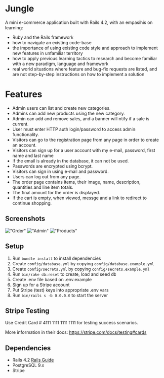 # Jungle

A mini e-commerce application built with Rails 4.2, with an empasihis on learning:

- Ruby and the Rails framework
- how to navigate an existing code-base
- the importance of using existing code style and approach to implement new features in unfamiliar territory
- how to apply previous learning tactics to research and become familiar with a new paradigm, language and framework
- real world situations where feature and bug-fix requests are listed, and are not step-by-step instructions on how to implement a solution

# Features

- Admin users can list and create new categories.
- Admins can add new products using the new category.
- Admin can add and remove sales, and a banner will ntify if a sale is current.
- User must enter HTTP auth login/password to access admin functionality.
- Visitors can go to the registration page from any page in order to create an account.
- Visitors can sign up for a user account with my e-mail, password, first name and last name
- If the email is already in the database, it can not be used.
- Passwords are encrypted using bcrypt.
- Visitors can sign in using e-mail and password.
- Users can log out from any page.
- The order page contains items, their image, name, description, quantities and line item totals.
- The final amount for the order is displayed.
- If the cart is empty, when viewed, messge and a link to redirect to continue shopping.

## Screenshots

!["Order"]()
!["Admin"]()
!["Products"]()

## Setup

1. Run `bundle install` to install dependencies
2. Create `config/database.yml` by copying `config/database.example.yml`
3. Create `config/secrets.yml` by copying `config/secrets.example.yml`
4. Run `bin/rake db:reset` to create, load and seed db
5. Create .env file based on .env.example
6. Sign up for a Stripe account
7. Put Stripe (test) keys into appropriate .env vars
8. Run `bin/rails s -b 0.0.0.0` to start the server

## Stripe Testing

Use Credit Card # 4111 1111 1111 1111 for testing success scenarios.

More information in their docs: <https://stripe.com/docs/testing#cards>

## Dependencies

- Rails 4.2 [Rails Guide](http://guides.rubyonrails.org/v4.2/)
- PostgreSQL 9.x
- Stripe
